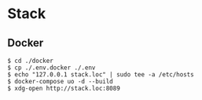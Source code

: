 # Stack

## Docker 
```
$ cd ./docker
$ cp ./.env.docker ./.env
$ echo "127.0.0.1 stack.loc" | sudo tee -a /etc/hosts
$ docker-compose uo -d --build
$ xdg-open http://stack.loc:8089
```
